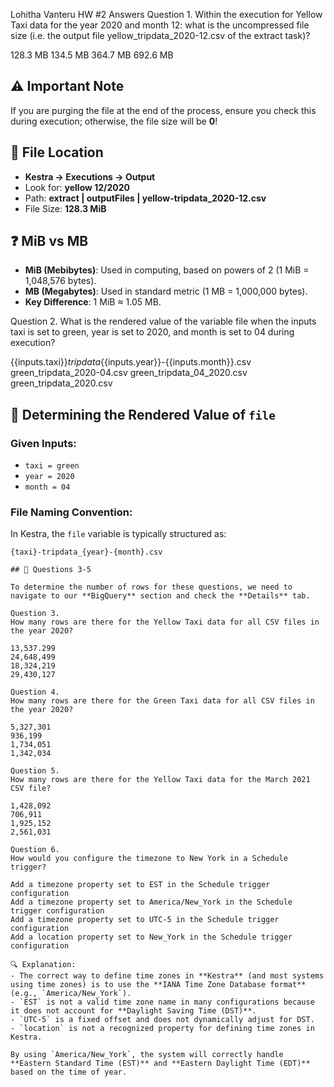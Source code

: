 Lohitha Vanteru HW #2 Answers
Question 1.
Within the execution for Yellow Taxi data for the year 2020 and month 12: what is the uncompressed file size (i.e. the output file yellow_tripdata_2020-12.csv of the extract task)?

128.3 MB
134.5 MB
364.7 MB
692.6 MB

## ⚠️ Important Note  
If you are purging the file at the end of the process, ensure you check this during execution; otherwise, the file size will be **0**!  

## 📂 File Location  
- **Kestra → Executions → Output**  
- Look for: **yellow 12/2020**  
- Path: **extract | outputFiles | yellow-tripdata_2020-12.csv**  
- File Size: **128.3 MiB**  

## ❓ MiB vs MB  
- **MiB (Mebibytes)**: Used in computing, based on powers of 2 (1 MiB = 1,048,576 bytes).  
- **MB (Megabytes)**: Used in standard metric (1 MB = 1,000,000 bytes).  
- **Key Difference**: 1 MiB ≈ 1.05 MB.  

Question 2.
What is the rendered value of the variable file when the inputs taxi is set to green, year is set to 2020, and month is set to 04 during execution?

{{inputs.taxi}}_tripdata_{{inputs.year}}-{{inputs.month}}.csv
green_tripdata_2020-04.csv
green_tripdata_04_2020.csv
green_tripdata_2020.csv

## 📝 Determining the Rendered Value of `file`  

### Given Inputs:  
- `taxi = green`  
- `year = 2020`  
- `month = 04`  

### File Naming Convention:  
In Kestra, the `file` variable is typically structured as:  

```plaintext
{taxi}-tripdata_{year}-{month}.csv

## 🔎 Questions 3-5  

To determine the number of rows for these questions, we need to navigate to our **BigQuery** section and check the **Details** tab.   

Question 3.
How many rows are there for the Yellow Taxi data for all CSV files in the year 2020?

13,537.299
24,648,499
18,324,219
29,430,127

Question 4.
How many rows are there for the Green Taxi data for all CSV files in the year 2020?

5,327,301
936,199
1,734,051
1,342,034

Question 5.
How many rows are there for the Yellow Taxi data for the March 2021 CSV file?

1,428,092
706,911
1,925,152
2,561,031

Question 6.
How would you configure the timezone to New York in a Schedule trigger?

Add a timezone property set to EST in the Schedule trigger configuration
Add a timezone property set to America/New_York in the Schedule trigger configuration
Add a timezone property set to UTC-5 in the Schedule trigger configuration
Add a location property set to New_York in the Schedule trigger configuration

🔍 Explanation:  
- The correct way to define time zones in **Kestra** (and most systems using time zones) is to use the **IANA Time Zone Database format** (e.g., `America/New_York`).  
- `EST` is not a valid time zone name in many configurations because it does not account for **Daylight Saving Time (DST)**.  
- `UTC-5` is a fixed offset and does not dynamically adjust for DST.  
- `location` is not a recognized property for defining time zones in Kestra.  

By using `America/New_York`, the system will correctly handle **Eastern Standard Time (EST)** and **Eastern Daylight Time (EDT)** based on the time of year.  